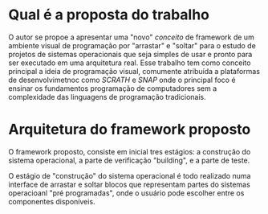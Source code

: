 # Qual é a proposta do trabalho
O autor se propoe a apresentar uma "novo" _conceito_ de framework de um ambiente visual de programação por "arrastar" e "soltar" para o estudo de projetos de sistemas operacionais que seja simples de usar e pronto para ser executado em uma arquitetura real. Esse trabalho tem como conceito principal a ideia de programação visual, comumente atribuída a plataformas de desenvolvimetnoc como _SCRATH_ e _SNAP_ onde o principal foco é ensinar os fundamentos programação de computadores sem a complexidade das linguagens de programação tradicionais.

# Arquitetura do framework proposto
O framework proposto, consiste em inicial tres estágios: a construção do sistema operacional, a parte de verificação "building", e a parte de teste.

O estágio de "construção" do sistema operacional é todo realizado numa interface de arrastar e soltar blocos que representam partes do sistemas operacioanl "pré programadas", onde o usuário pode escolher entre os componentes disponíveis.



